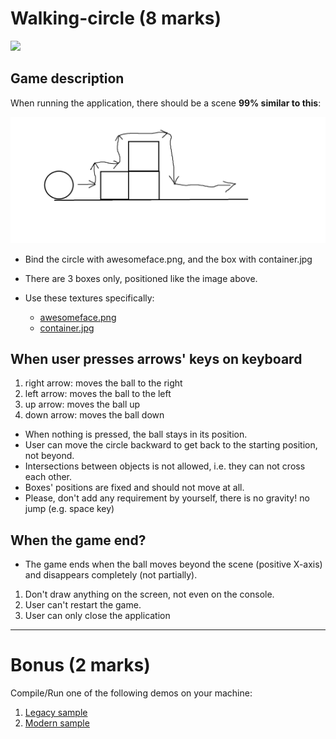 # Walking-circle (8 marks)

<img src="https://learnopengl.com/img/textures/awesomeface.png" width=150/>

## Game description

When running the application, there should be a scene **99% similar to this**:

![game](./../res/walking-circle.png)

- Bind the circle with awesomeface.png, and the box with container.jpg
- There are 3 boxes only, positioned like the image above.

- Use these textures specifically:
    - [awesomeface.png](https://learnopengl.com/img/textures/awesomeface.png)
    - [container.jpg](https://learnopengl.com/img/textures/container.jpg)

## When user presses arrows' keys on keyboard

1. right arrow: moves the ball to the right
2. left arrow: moves the ball to the left
3. up arrow: moves the ball up
4. down arrow: moves the ball down

- When nothing is pressed, the ball stays in its position.
- User can move the circle backward to get back to the starting position, not beyond.
- Intersections between objects is not allowed, i.e. they can not cross each other.
- Boxes' positions are fixed and should not move at all.
- Please, don't add any requirement by yourself, there is no gravity! no jump (e.g. space key)


## When the game end?

- The game ends when the ball moves beyond the scene (positive X-axis) and disappears completely (not partially).

1. Don't draw anything on the screen, not even on the console.
2. User can't restart the game.
3. User can only close the application

---

# Bonus (2 marks)

Compile/Run one of the following demos on your machine:
1. [Legacy sample](https://github.com/gamedev-net/nehe-opengl/tree/master/vc/Lesson21)
2. [Modern sample](https://github.com/JoeyDeVries/LearnOpenGL/tree/master/src/2.lighting/6.multiple_lights)